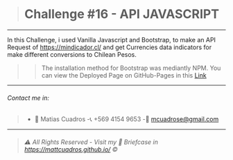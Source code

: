 ># Challenge #16 - **API JAVASCRIPT**

---

In this Challenge, i used Vanilla Javascript and Bootstrap, to make an API Request of <a href="https://mindicador.cl/">https://mindicador.cl/</a> and get Currencies data indicators for make different conversions to Chilean Pesos.

>>The  installation method for Bootstrap was mediantly NPM.
You can view the Deployed Page on GitHub-Pages in this <a href="https://mattcuadros.github.io/Challenge16_API_JS/" target="_blank">Link</a>

---

###### Contact me in:
>-	:bust_in_silhouette:  Matias Cuadros
>-:telephone_receiver:  +569 4154 9653
>-:email: <a href="mailto:mcuadrose@gmail.com" target="_blank">mcuadrose@gmail.com</a>



---
>###### :warning: *All Rights Reserved - Visit my :briefcase: Briefcase in* <a href="https://mattcuadros.github.io/" target="_blank">https://mattcuadros.github.io/</a> :copyright: 
